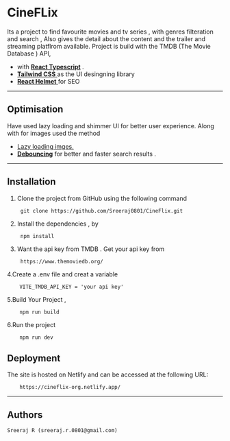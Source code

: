 ### <h1>CineFLix </h1>

Its a project to find favourite   movies and tv series , with genres filteration and search ,
Also gives the detail about the content and the trailer and streaming platflrom available.
Project is build with the TMDB (The Movie Database ) API,

<ul>
    <li>with <u> <b>React Typescript</b></u> .</li>
    <li><u><b>Tailwind CSS</b> </u> as the UI desingning library</li>
    <li><u><b>React Helmet</b> </u> for SEO</li>
</ul>

---

## Optimisation

Have used lazy loading and shimmer UI for better user experience. Along with for images used the method

<ul>
    <li><u>Lazy loading imges.</u></li>
    <li><u><b>Debouncing</b></u> for better and faster search results .</li>
</ul>

---

## Installation
1. Clone the project from GitHub using the following command
     
        git clone https://github.com/Sreeraj0801/CineFlix.git 
2. Install the dependencies , by

        npm install
3. Want the api key from TMDB . Get your  api key from

        https://www.themoviedb.org/
4.Create a .env file and creat a variable 

        VITE_TMDB_API_KEY = 'your api key'
5.Build Your Project ,

        npm run build
6.Run the project

        npm run dev

## Deployment
The site is hosted on Netlify and can be accessed at the following URL:

        https://cineflix-org.netlify.app/
---

## Authors
    Sreeraj R (sreeraj.r.0801@gmail.com)

